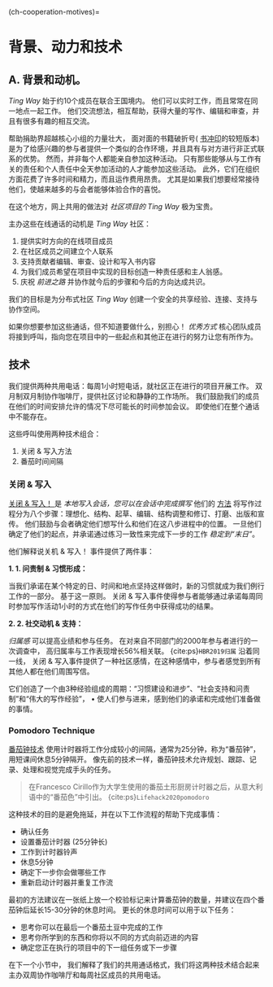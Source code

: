 (ch-cooperation-motives)=
# 背景、动力和技术

## A. 背景和动机。

_Ting Way_ 始于约10个成员在联合王国境内。 他们可以实时工作，而且常常在同一地点一起工作。 他们交流想法，相互帮助，获得大量的写作、编辑和审查，并且有很多有趣的相互交流。

帮助捐助界超越核心小组的力量壮大， 面对面的书籍破折号( [书冲印](https://www.booksprints.net/)的较短版本)是为了给感兴趣的参与者提供一个类似的合作环境，并且具有与对方进行非正式联系的优势。 然而，并非每个人都能亲自参加这种活动。 只有那些能够从与工作有关的责任和个人责任中全天参加活动的人才能参加这些活动。 此外，它们在组织方面花费了许多时间和精力，而且运作费用昂贵。 尤其是如果我们想要经常接待他们，使越来越多的与会者能够体验合作的喜悦。

在这个地方，网上共用的做法对 _社区项目的 Ting Way_ 极为宝贵。

主办这些在线通话的动机是 _Ting Way_ 社区：

1. 提供实时方向的在线项目成员
2. 在社区成员之间建立个人联系
3. 支持贡献者编辑、审查、设计和写入书内容
4. 为我们成员希望在项目中实现的目标创造一种责任感和主人翁感。
5. 庆祝 _前进之路_ 并协作就今后的步骤和今后的方向达成共识。

我们的目标是为分布式社区 _Ting Way_ 创建一个安全的共享经验、连接、支持与协作空间。

如果你想要参加这些通话，但不知道要做什么，别担心！ _优秀方式_ 核心团队成员将接到呼叫，指向您在项目中的一些起点和其他正在进行的努力让您有所作为。

## 技术

我们提供两种共用电话：每周1小时短电话，就社区正在进行的项目开展工作。 双月制双月制协作咖啡厅，提供社区讨论和静静的工作场所。 我们鼓励我们的成员在他们的时间安排允许的情况下尽可能长的时间参加会议。 即使他们在整个通话中不能存在。

这些呼叫使用两种技术组合：
1. 关闭 & 写入方法
2. 番茄时间间隔

### 关闭 & 写入

[关闭 & 写入！ ](https://shutupwrite.com/) 是 *本地写入会话，您可以在会话中完成撰写* 他们的 [方法](https://shutupwrite.com/method) 将写作过程分为八个步骤：理想化、结构、起草、编辑、结构调整和修订、打磨、出版和宣传。 他们鼓励与会者确定他们想写什么和他们在这八步进程中的位置。 一旦他们确定了他们的起点，并承诺通过练习一致性来完成下一步的工作 *稳定到“末日”*。

他们解释说关机 & 写入！ 事件提供了两件事：

**1. 1. 问责制 & 习惯形成：**

当我们承诺在某个特定的日、时间和地点坚持这样做时，新的习惯就成为我们例行工作的一部分。 基于这一原则。 关闭 & 写入事件使得参与者能够通过承诺每周同时参加写作活动1小时的方式在他们的写作任务中获得成功的结果。

**2. 2. 社交动机 & 支持：**

*归属感* 可以提高业绩和参与任务。 在对来自不同部门的2000年参与者进行的一次调查中， 高归属率与工作表现增长56%相关联。
{cite:ps}`HBR2019归属` 沿着同一线， 关闭 & 写入事件提供了一种社区感情，在这种感情中，参与者感觉到所有其他人都在他们周围写信。

它们创造了一个由3种经验组成的周期：“习惯建设和进步”、“社会支持和问责制”和“伟大的写作经验”， • 使人们参与进来，感到他们的承诺和完成他们准备做的事情。

### Pomodoro Technique

[番茄钟技术](https://en.wikipedia.org/wiki/Pomodoro_Technique) 使用计时器将工作分成较小的间隔，通常为25分钟，称为“番茄钟”， 用短课间休息5分钟隔开。 像先前的技术一样，番茄钟技术允许规划、跟踪、记录、处理和视觉完成手头的任务。

> 在Francesco Cirillo作为大学生使用的番茄土形厨房计时器之后，从意大利语中的“番茄色”中引出。 {cite:ps}`Lifehack2020pomodoro`

这种技术的目的是避免拖延，并在以下工作流程的帮助下完成事情：
- 确认任务
- 设置番茄计时器 (25分钟长)
- 工作到计时器铃声
- 休息5分钟
- 确定下一步你会做哪些工作
- 重新启动计时器并重复工作流

最初的方法建议在一张纸上放一个校验标记来计算番茄钟的数量，并建议在四个番茄钟后延长15-30分钟的休息时间。 更长的休息时间可以用于以下任务：
- 思考你可以在最后一个番茄土豆中完成的工作
- 思考你所学到的东西和你将以不同的方式向前迈进的内容
- 确定您正在执行的项目中的下一组任务或下一步骤

在下一个小节中， 我们解释了我们的共用通话格式，我们将这两种技术结合起来主办双周协作咖啡厅和每周社区成员的共用电话。
